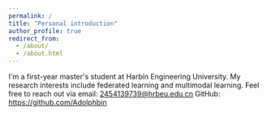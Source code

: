 ```yaml
---
permalink: /
title: "Personal introduction"
author_profile: true
redirect_from: 
  - /about/
  - /about.html
---
```


I'm a first-year master's student at Harbin Engineering University. My research interests include federated learning and multimodal learning.
Feel free to reach out via email: 2454139739@hrbeu.edu.cn
GitHub: https://github.com/Adolphbin
